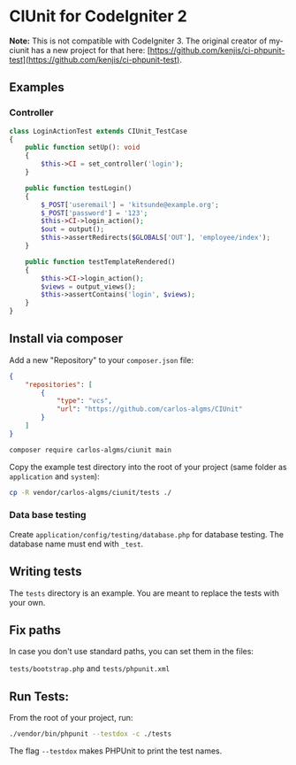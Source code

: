 # CIUnit for CodeIgniter 2

**Note:** This is not compatible with CodeIgniter 3. The original creator of my-ciunit has a new project for that here: [https://github.com/kenjis/ci-phpunit-test](https://github.com/kenjis/ci-phpunit-test).

## Examples

### Controller

```php
class LoginActionTest extends CIUnit_TestCase
{
    public function setUp(): void
    {
        $this->CI = set_controller('login');
    }

    public function testLogin()
    {
        $_POST['useremail'] = 'kitsunde@example.org';
        $_POST['password'] = '123';
        $this->CI->login_action();
        $out = output();
        $this->assertRedirects($GLOBALS['OUT'], 'employee/index');
    }

    public function testTemplateRendered()
    {
        $this->CI->login_action();
        $views = output_views();
        $this->assertContains('login', $views);
    }
}
```

## Install via composer

Add a new "Repository" to your `composer.json` file:

```json
{
    "repositories": [
        {
            "type": "vcs",
            "url": "https://github.com/carlos-algms/CIUnit"
        }
    ]
}
```

```bash
composer require carlos-algms/ciunit main
```

Copy the example test directory into the root of your project (same folder as `application` and `system`):

```bash
cp -R vendor/carlos-algms/ciunit/tests ./
```

### Data base testing

Create `application/config/testing/database.php` for database testing. The database name must end with `_test`.

## Writing tests

The `tests` directory is an example. You are meant to replace the tests with your own.


## Fix paths

In case you don't use standard paths, you can set them in the files:

`tests/bootstrap.php` and `tests/phpunit.xml`

## Run Tests:

From the root of your project, run:

```bash
./vendor/bin/phpunit --testdox -c ./tests
```

The flag `--testdox` makes PHPUnit to print the test names.
